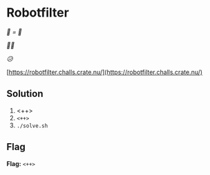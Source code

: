 # Robotfilter
*🫵 = 🤖*

*🛑🤖*

*😥*

[https://robotfilter.challs.crate.nu/](https://robotfilter.challs.crate.nu/)

## Solution
1. <++>
2. `<++>`
3. `./solve.sh`


## Flag
**Flag:** `<++>`
